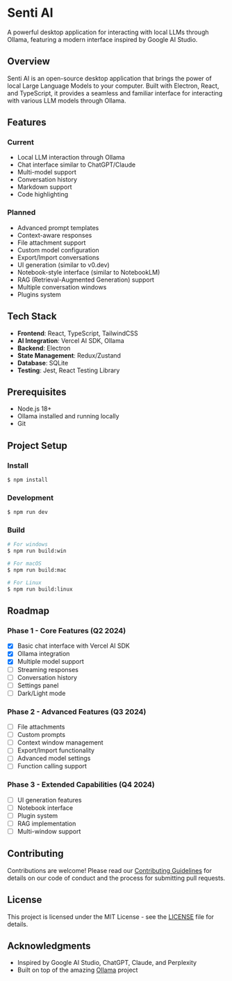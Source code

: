 # Senti AI

A powerful desktop application for interacting with local LLMs through Ollama, featuring a modern interface inspired by Google AI Studio.

## Overview

Senti AI is an open-source desktop application that brings the power of local Large Language Models to your computer. Built with Electron, React, and TypeScript, it provides a seamless and familiar interface for interacting with various LLM models through Ollama.

## Features

### Current

- Local LLM interaction through Ollama
- Chat interface similar to ChatGPT/Claude
- Multi-model support
- Conversation history
- Markdown support
- Code highlighting

### Planned

- Advanced prompt templates
- Context-aware responses
- File attachment support
- Custom model configuration
- Export/Import conversations
- UI generation (similar to v0.dev)
- Notebook-style interface (similar to NotebookLM)
- RAG (Retrieval-Augmented Generation) support
- Multiple conversation windows
- Plugins system

## Tech Stack

- **Frontend**: React, TypeScript, TailwindCSS
- **AI Integration**: Vercel AI SDK, Ollama
- **Backend**: Electron
- **State Management**: Redux/Zustand
- **Database**: SQLite
- **Testing**: Jest, React Testing Library

## Prerequisites

- Node.js 18+
- Ollama installed and running locally
- Git

## Project Setup

### Install

```bash
$ npm install
```

### Development

```bash
$ npm run dev
```

### Build

```bash
# For windows
$ npm run build:win

# For macOS
$ npm run build:mac

# For Linux
$ npm run build:linux
```

## Roadmap

### Phase 1 - Core Features (Q2 2024)

- [x] Basic chat interface with Vercel AI SDK
- [x] Ollama integration
- [x] Multiple model support
- [ ] Streaming responses
- [ ] Conversation history
- [ ] Settings panel
- [ ] Dark/Light mode

### Phase 2 - Advanced Features (Q3 2024)

- [ ] File attachments
- [ ] Custom prompts
- [ ] Context window management
- [ ] Export/Import functionality
- [ ] Advanced model settings
- [ ] Function calling support

### Phase 3 - Extended Capabilities (Q4 2024)

- [ ] UI generation features
- [ ] Notebook interface
- [ ] Plugin system
- [ ] RAG implementation
- [ ] Multi-window support

## Contributing

Contributions are welcome! Please read our [Contributing Guidelines](CONTRIBUTING.md) for details on our code of conduct and the process for submitting pull requests.

## License

This project is licensed under the MIT License - see the [LICENSE](LICENSE) file for details.

## Acknowledgments

- Inspired by Google AI Studio, ChatGPT, Claude, and Perplexity
- Built on top of the amazing [Ollama](https://ollama.ai/) project
